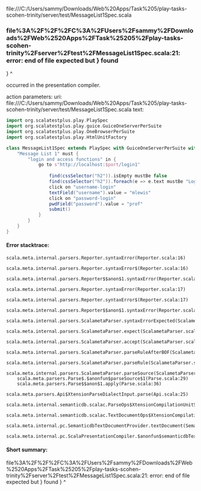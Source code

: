 file:///C:/Users/sammy/Downloads/Web%20Apps/Task%205/play-tasks-scohen-trinity/server/test/MessageList1Spec.scala
### file%3A%2F%2F%2FC%3A%2FUsers%2Fsammy%2FDownloads%2FWeb%2520Apps%2FTask%25205%2Fplay-tasks-scohen-trinity%2Fserver%2Ftest%2FMessageList1Spec.scala:21: error: end of file expected but } found
}
^

occurred in the presentation compiler.

action parameters:
uri: file:///C:/Users/sammy/Downloads/Web%20Apps/Task%205/play-tasks-scohen-trinity/server/test/MessageList1Spec.scala
text:
```scala
import org.scalatestplus.play.PlaySpec
import org.scalatestplus.play.guice.GuiceOneServerPerSuite
import org.scalatestplus.play.OneBrowserPerSuite
import org.scalatestplus.play.HtmlUnitFactory

class MessageList1Spec extends PlaySpec with GuiceOneServerPerSuite with OneBrowserPerSuite with HtmlUnitFactory {
    "Message List 1" must {
        "login and access functions" in {
            go to s"http://localhost:$port/login1"
            
                find(cssSelector("h2")).isEmpty mustBe false
                find(cssSelector("h2")).foreach(e => e.text mustBe "Login Page for Sam Cohen Task 5")
                click on "username-login"
                textField("username").value = "mlewis"
                click on "password-login"
                pwdField("password").value = "prof"
                submit()
            }
        }
    }
}
```



#### Error stacktrace:

```
scala.meta.internal.parsers.Reporter.syntaxError(Reporter.scala:16)
	scala.meta.internal.parsers.Reporter.syntaxError$(Reporter.scala:16)
	scala.meta.internal.parsers.Reporter$$anon$1.syntaxError(Reporter.scala:22)
	scala.meta.internal.parsers.Reporter.syntaxError(Reporter.scala:17)
	scala.meta.internal.parsers.Reporter.syntaxError$(Reporter.scala:17)
	scala.meta.internal.parsers.Reporter$$anon$1.syntaxError(Reporter.scala:22)
	scala.meta.internal.parsers.ScalametaParser.syntaxErrorExpected(ScalametaParser.scala:421)
	scala.meta.internal.parsers.ScalametaParser.expect(ScalametaParser.scala:423)
	scala.meta.internal.parsers.ScalametaParser.accept(ScalametaParser.scala:427)
	scala.meta.internal.parsers.ScalametaParser.parseRuleAfterBOF(ScalametaParser.scala:63)
	scala.meta.internal.parsers.ScalametaParser.parseRule(ScalametaParser.scala:54)
	scala.meta.internal.parsers.ScalametaParser.parseSource(ScalametaParser.scala:132)
	scala.meta.parsers.Parse$.$anonfun$parseSource$1(Parse.scala:29)
	scala.meta.parsers.Parse$$anon$1.apply(Parse.scala:36)
	scala.meta.parsers.Api$XtensionParseDialectInput.parse(Api.scala:25)
	scala.meta.internal.semanticdb.scalac.ParseOps$XtensionCompilationUnitSource.toSource(ParseOps.scala:17)
	scala.meta.internal.semanticdb.scalac.TextDocumentOps$XtensionCompilationUnitDocument.toTextDocument(TextDocumentOps.scala:206)
	scala.meta.internal.pc.SemanticdbTextDocumentProvider.textDocument(SemanticdbTextDocumentProvider.scala:54)
	scala.meta.internal.pc.ScalaPresentationCompiler.$anonfun$semanticdbTextDocument$1(ScalaPresentationCompiler.scala:356)
```
#### Short summary: 

file%3A%2F%2F%2FC%3A%2FUsers%2Fsammy%2FDownloads%2FWeb%2520Apps%2FTask%25205%2Fplay-tasks-scohen-trinity%2Fserver%2Ftest%2FMessageList1Spec.scala:21: error: end of file expected but } found
}
^